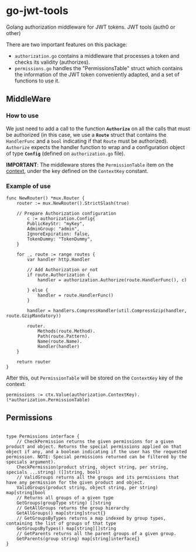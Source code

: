 # go-jwt-tools

Golang authorization middleware for JWT tokens. JWT tools (auth0 or other)

There are two important features on this package:
- `authorization.go` contains a middleware that processes a token and checks its validity (authorizes).
- `permissions.go` handles the "PermissionsTable" struct which contains the information of the JWT token conveniently adapted, and a set of functions to use it.

## MiddleWare
### How to use

We just need to add a call to the function **`Authorize`** on all the calls that must be authorized (in this case, we use a **`Route`** struct that contains the `HandlerFunc` and a `bool` indicating if that `Route` must be authorized). `Authorize` expects the handler function to wrap and a configuration object of type **`Config`** (defined on `authorization.go` file).

**IMPORTANT**: The middleware stores the `PermissionTable` item on the [context](https://golang.org/pkg/context/), under the key defined on the `ContextKey` constant.

### Example of use

```golang
func NewRouter() *mux.Router {
	router := mux.NewRouter().StrictSlash(true)

	// Prepare Authorization configuration
        c := authorization.Config{
		PublicKeyStr: "myKey",
		AdminGroup: "admin",
		IgnoreExpiration: false,
		TokenDummy: "TokenDummy",
	}

	for _, route := range routes {
		var handler http.Handler

		// Add Authorization or not
		if route.Authorization {
			handler = authorization.Authorize(route.HandlerFunc(), c)
		
		} else {
			handler = route.HandlerFunc()
		}

		handler = handlers.CompressHandler(util.CompressGzip(handler, route.GzipMandatory))

		router.
			Methods(route.Method).
			Path(route.Pattern).
			Name(route.Name).
			Handler(handler)
	}

	return router
}
```

After this, out `PermissionTable` will be stored on the `ContextKey` key of the context:

```golang
permissions := ctx.Value(authorization.ContextKey).(*authorization.PermissionTable)
``` 


## Permissions


```golang

type Permissions interface {
	// CheckPermission returns the given permissions for a given product and object. Returns the special permissions applied on that object if any, and a boolean indicating if the user has the requested permission. NOTE: Special permissions returned can be filtered by the specials argument).
	CheckPermission(product string, object string, per string, specials ...string) ([]string, bool)
	// ValidGroups returns all the groups and its permissions that have any permission for the given product and object.
	ValidGroups(product string, object string, per string) map[string]bool
	// Returns all groups of a given type
	GetGroups(groupType string) []string
	// GetAllGroups returns the group hierarchy
	GetAllGroups() map[string]struct{}
	// GetGroupsByTypes returns a map indexed by group types, containing the list of groups of that type
	GetGroupsByTypes() map[string][]string
	// GetParents returns all the parent groups of a given group.
	GetParents(group string) map[string]interface{}
}

```
